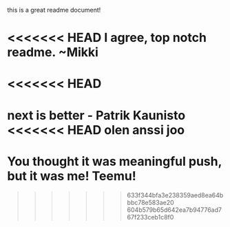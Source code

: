 this is a great readme document!

<<<<<<< HEAD
I agree, top notch readme. ~Mikki
=======
<<<<<<< HEAD
=======
next is better - Patrik Kaunisto
<<<<<<< HEAD
olen anssi
joo
=======
# You thought it was meaningful push, but it was me! Teemu!
>>>>>>> 633f344bfa3e238359aed8ea64bbbc78e583ae20
>>>>>>> 604b579b65d642ea7b94776ad767f233ceb1c8f0
